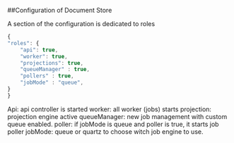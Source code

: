 ##Configuration of Document Store

A section of the configuration is dedicated to roles


```javascript
{
"roles": {
    "api": true,
    "worker": true,
    "projections": true,
	"queueManager" : true,
	"pollers" : true,
	"jobMode" : "queue",
}
}
```

Api: api controller is started
worker: all worker (jobs) starts
projection: projection engine active
queueManager: new job management with custom queue enabled.
poller: if jobMode is queue and poller is true, it starts job poller 
jobMode: queue or quartz to choose witch job engine to use.